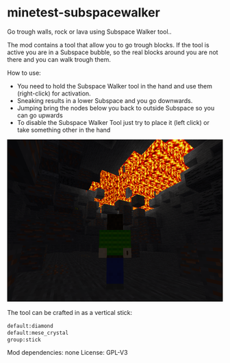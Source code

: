 # minetest-subspacewalker
Go trough walls, rock or lava using Subspace Walker tool..

The mod contains a tool that allow you to go trough blocks. If the tool is active you are in a Subspace bubble, so the real blocks around you are not there and you can walk trough them.

How to use:
- You need to hold the Subspace Walker tool in the hand and use them (right-click) for activation.
- Sneaking results in a lower Subspace and you go downwards.
- Jumping bring the nodes below you back to outside Subspace so you can go upwards
- To disable the Subspace Walker Tool just try to place it (left click) or take something other in the hand

![Alt text](https://github.com/bell07/minetest-subspacewalker/raw/master/screenshot.png)

The tool can be crafted in as a vertical stick:
```
default:diamond
default:mese_crystal
group:stick
```

Mod dependencies: none
License: GPL-V3
